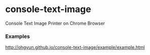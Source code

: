 console-text-image
==================

Console Text Image Printer on Chrome Browser


### Examples
http://ohgyun.github.io/console-text-image/example/example.html
